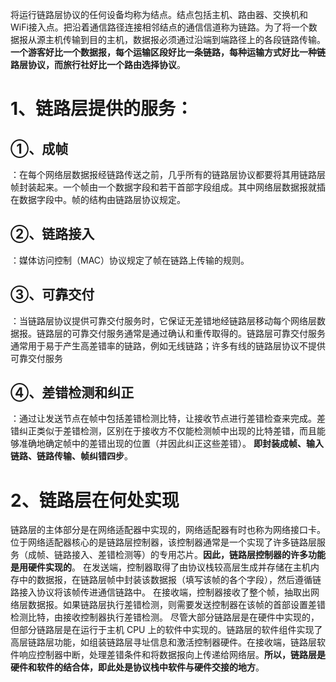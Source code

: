 将运行链路层协议的任何设备均称为结点。结点包括主机、路由器、交换机和WiFi接入点。把沿着通信路径连接相邻结点的通信信道称为链路。为了将一个数据报从源主机传输到目的主机，数据报必须通过沿端到端路径上的各段链路传输。
**一个游客好比一个数据报，每个运输区段好比一条链路，每种运输方式好比一种链路层协议，而旅行社好比一个路由选择协议**。

# 1、链路层提供的服务：

## ①、成帧

：在每个网络层数据报经链路传送之前，几乎所有的链路层协议都要将其用链路层帧封装起来。一个帧由一个数据字段和若干首部字段组成。其中网络层数据报就插在数据字段中。帧的结构由链路层协议规定。

## ②、链路接入

：媒体访问控制（MAC）协议规定了帧在链路上传输的规则。

## ③、可靠交付

：当链路层协议提供可靠交付服务时，它保证无差错地经链路层移动每个网络层数据报。链路层的可靠交付服务通常是通过确认和重传取得的。链路层可靠交付服务通常用于易于产生高差错率的链路，例如无线链路；许多有线的链路层协议不提供可靠交付服务

## ④、差错检测和纠正

：通过让发送节点在帧中包括差错检测比特，让接收节点进行差错检查来完成。差错纠正类似于差错检测，区别在于接收方不仅能检测帧中出现的比特差错，而且能够准确地确定帧中的差错出现的位置（并因此纠正这些差错）。
**即封装成帧、输入链路、链路传输、帧纠错四步**。

# 2、链路层在何处实现

链路层的主体部分是在网络适配器中实现的，网络适配器有时也称为网络接口卡。位于网络适配器核心的是链路层控制器，该控制器通常是一个实现了许多链路层服务（成帧、链路接入、差错检测等）的专用芯片。**因此，链路层控制器的许多功能是用硬件实现的**。
在发送端，控制器取得了由协议栈较高层生成并存储在主机内存中的数据报，在链路层帧中封装该数据报（填写该帧的各个字段），然后遵循链路接入协议将该帧传进通信链路中。
在接收端，控制器接收了整个帧，抽取出网络层数据报。如果链路层执行差错检测，则需要发送控制器在该帧的首部设置差错检测比特，由接收控制器执行差错检测。
尽管大部分链路层是在硬件中实现的，但部分链路层是在运行于主机 CPU 上的软件中实现的。链路层的软件组件实现了高层链路层功能，如组装链路层寻址信息和激活控制器硬件。在接收端，链路层软件响应控制器中断，处理差错条件和将数据报向上传递给网络层。**所以，链路层是硬件和软件的结合体，即此处是协议栈中软件与硬件交接的地方**。
